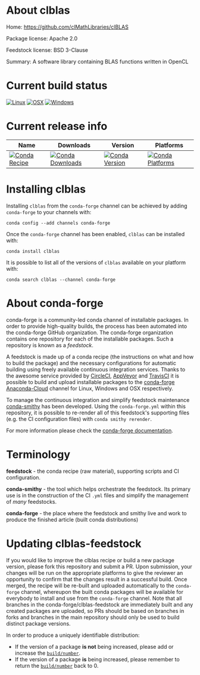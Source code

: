 About clblas
============

Home: https://github.com/clMathLibraries/clBLAS

Package license: Apache 2.0

Feedstock license: BSD 3-Clause

Summary: A software library containing BLAS functions written in OpenCL



Current build status
====================

[![Linux](https://img.shields.io/circleci/project/github/conda-forge/clblas-feedstock/master.svg?label=Linux)](https://circleci.com/gh/conda-forge/clblas-feedstock)
[![OSX](https://img.shields.io/travis/conda-forge/clblas-feedstock/master.svg?label=macOS)](https://travis-ci.org/conda-forge/clblas-feedstock)
[![Windows](https://img.shields.io/appveyor/ci/conda-forge/clblas-feedstock/master.svg?label=Windows)](https://ci.appveyor.com/project/conda-forge/clblas-feedstock/branch/master)

Current release info
====================

| Name | Downloads | Version | Platforms |
| --- | --- | --- | --- |
| [![Conda Recipe](https://img.shields.io/badge/recipe-clblas-green.svg)](https://anaconda.org/conda-forge/clblas) | [![Conda Downloads](https://img.shields.io/conda/dn/conda-forge/clblas.svg)](https://anaconda.org/conda-forge/clblas) | [![Conda Version](https://img.shields.io/conda/vn/conda-forge/clblas.svg)](https://anaconda.org/conda-forge/clblas) | [![Conda Platforms](https://img.shields.io/conda/pn/conda-forge/clblas.svg)](https://anaconda.org/conda-forge/clblas) |

Installing clblas
=================

Installing `clblas` from the `conda-forge` channel can be achieved by adding `conda-forge` to your channels with:

```
conda config --add channels conda-forge
```

Once the `conda-forge` channel has been enabled, `clblas` can be installed with:

```
conda install clblas
```

It is possible to list all of the versions of `clblas` available on your platform with:

```
conda search clblas --channel conda-forge
```


About conda-forge
=================

conda-forge is a community-led conda channel of installable packages.
In order to provide high-quality builds, the process has been automated into the
conda-forge GitHub organization. The conda-forge organization contains one repository
for each of the installable packages. Such a repository is known as a *feedstock*.

A feedstock is made up of a conda recipe (the instructions on what and how to build
the package) and the necessary configurations for automatic building using freely
available continuous integration services. Thanks to the awesome service provided by
[CircleCI](https://circleci.com/), [AppVeyor](https://www.appveyor.com/)
and [TravisCI](https://travis-ci.org/) it is possible to build and upload installable
packages to the [conda-forge](https://anaconda.org/conda-forge)
[Anaconda-Cloud](https://anaconda.org/) channel for Linux, Windows and OSX respectively.

To manage the continuous integration and simplify feedstock maintenance
[conda-smithy](https://github.com/conda-forge/conda-smithy) has been developed.
Using the ``conda-forge.yml`` within this repository, it is possible to re-render all of
this feedstock's supporting files (e.g. the CI configuration files) with ``conda smithy rerender``.

For more information please check the [conda-forge documentation](https://conda-forge.org/docs/).

Terminology
===========

**feedstock** - the conda recipe (raw material), supporting scripts and CI configuration.

**conda-smithy** - the tool which helps orchestrate the feedstock.
                   Its primary use is in the construction of the CI ``.yml`` files
                   and simplify the management of *many* feedstocks.

**conda-forge** - the place where the feedstock and smithy live and work to
                  produce the finished article (built conda distributions)


Updating clblas-feedstock
=========================

If you would like to improve the clblas recipe or build a new
package version, please fork this repository and submit a PR. Upon submission,
your changes will be run on the appropriate platforms to give the reviewer an
opportunity to confirm that the changes result in a successful build. Once
merged, the recipe will be re-built and uploaded automatically to the
`conda-forge` channel, whereupon the built conda packages will be available for
everybody to install and use from the `conda-forge` channel.
Note that all branches in the conda-forge/clblas-feedstock are
immediately built and any created packages are uploaded, so PRs should be based
on branches in forks and branches in the main repository should only be used to
build distinct package versions.

In order to produce a uniquely identifiable distribution:
 * If the version of a package **is not** being increased, please add or increase
   the [``build/number``](https://conda.io/docs/user-guide/tasks/build-packages/define-metadata.html#build-number-and-string).
 * If the version of a package **is** being increased, please remember to return
   the [``build/number``](https://conda.io/docs/user-guide/tasks/build-packages/define-metadata.html#build-number-and-string)
   back to 0.
